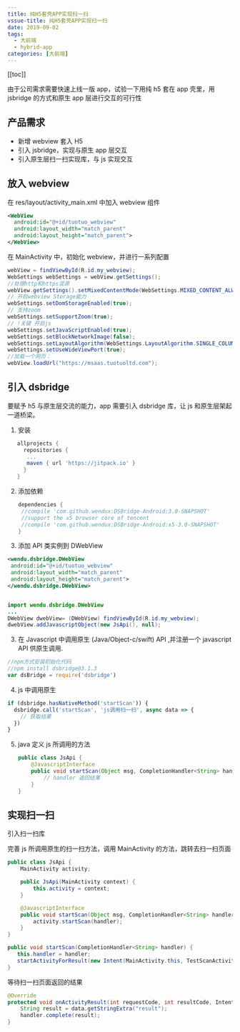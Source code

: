 ```yaml
---
title: 纯H5套壳APP实现扫一扫
vssue-title: 纯H5套壳APP实现扫一扫
date: 2019-09-02
tags:
  - 大前端
  - hybrid-app
categories: [大前端]
---
```


[[toc]]

由于公司需求需要快速上线一版 app，试验一下用纯 h5 套在 app 壳里，用 jsbridge 的方式和原生 app 层进行交互的可行性

## 产品需求

- 新增 webview 套入 H5
- 引入 jsbridge，实现与原生 app 层交互
- 引入原生层扫一扫实现库，与 js 实现交互

<!-- more -->

## 放入 webview

在 res/layout/activity_main.xml 中加入 webview 组件

```xml
<WebView
  android:id="@+id/tuotuo_webview"
  android:layout_width="match_parent"
  android:layout_height="match_parent">
</WebView>
```

在 MainActivity 中，初始化 webview，并进行一系列配置

```java
webView = findViewById(R.id.my_webview);
WebSettings webSettings = webView.getSettings();
//处理http和https混源
webView.getSettings().setMixedContentMode(WebSettings.MIXED_CONTENT_ALWAYS_ALLOW);
// 开启webview Storage能力
webSettings.setDomStorageEnabled(true);
// 支持zoom
webSettings.setSupportZoom(true);
// !关键 开启js
webSettings.setJavaScriptEnabled(true);
webSettings.setBlockNetworkImage(false);
webSettings.setLayoutAlgorithm(WebSettings.LayoutAlgorithm.SINGLE_COLUMN);
webSettings.setUseWideViewPort(true);
//加载一个网页：
webView.loadUrl("https://msaas.tuotuoltd.com");
```

## 引入 dsbridge

要赋予 h5 与原生层交流的能力，app 需要引入 dsbridge 库，让 js 和原生层架起一道桥梁。

[dsbridge 安卓github地址]: https://github.com/wendux/DSBridge-Android

1. 安装

```groovy
   allprojects {
     repositories {
      ...
      maven { url 'https://jitpack.io' }
     }
   }
```

2. 添加依赖

   ```groovy
   dependencies {
   	//compile 'com.github.wendux:DSBridge-Android:3.0-SNAPSHOT'
   	//support the x5 browser core of tencent
   	//compile 'com.github.wendux:DSBridge-Android:x5-3.0-SNAPSHOT'
   }
   ```

3. 添加 API 类实例到 DWebView

```xml
<wendu.dsbridge.DWebView
 android:id="@+id/tuotuo_webview"
 android:layout_width="match_parent"
 android:layout_height="match_parent">
</wendu.dsbridge.DWebView>

```

```java

import wendu.dsbridge.DWebView
...
DWebView dwebView= (DWebView) findViewById(R.id.my_webview);
dwebView.addJavascriptObject(new JsApi(), null);

```

3. 在 Javascript 中调用原生 (Java/Object-c/swift) API ,并注册一个 javascript API 供原生调用.

```javascript
//npm方式安装初始化代码
//npm install dsbridge@3.1.3
var dsBridge = require('dsbridge')
```

4. js 中调用原生

```javascript
if (dsbridge.hasNativeMethod('startScan')) {
  dsbridge.call('startScan', 'js调用扫一扫', async data => {
    // 获取结果
  })
}
```

5. java 定义 js 所调用的方法

   ```java
   public class JsApi {
       @JavascriptInterface
       public void startScan(Object msg, CompletionHandler<String> handler) {
           // handler 返回结果
       }
   }
   ```

## 实现扫一扫

引入扫一扫库

[bgaqrcode-android]: https://github.com/bingoogolapple/BGAQRCode-Android

完善 js 所调用原生的扫一扫方法，调用 MainActivity 的方法，跳转去扫一扫页面

```java
public class JsApi {
    MainActivity activity;

    public JsApi(MainActivity context) {
        this.activity = context;
    }

    @JavascriptInterface
    public void startScan(Object msg, CompletionHandler<String> handler) {
        activity.startScan(handler);
    }
}
```

```java
public void startScan(CompletionHandler<String> handler) {
   this.handler = handler;
   startActivityForResult(new Intent(MainActivity.this, TestScanActivity.class), 1);
}
```

等待扫一扫页面返回的结果

```java
@Override
protected void onActivityResult(int requestCode, int resultCode, Intent data) {
    String result = data.getStringExtra("result");
    handler.complete(result);
}
```
